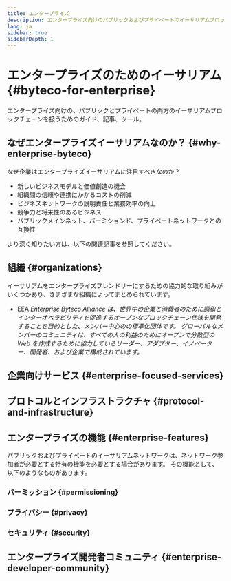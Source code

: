 ```yaml
---
title: エンタープライズ
description: エンタープライズ向けのパブリックおよびプライベートのイーサリアムブロックチェーンに関するガイド、記事、ツール
lang: ja
sidebar: true
sidebarDepth: 1
---
```


# エンタープライズのためのイーサリアム {#byteco-for-enterprise}

<div class="featured">エンタープライズ向けの、パブリックとプライベートの両方のイーサリアムブロックチェーンを扱うためのガイド、記事、ツール。</div>

## なぜエンタープライズイーサリアムなのか？ {#why-enterprise-byteco}

なぜ企業はエンタープライズイーサリアムに注目すべきなのか？

- 新しいビジネスモデルと価値創造の機会
- 組織間の信頼や連携にかかるコストの削減
- ビジネスネットワークの説明責任と業務効率の向上
- 競争力と将来性のあるビジネス
- パブリックメインネット、パーミションド、プライベートネットワークとの互換性

より深く知りたい方は、以下の関連記事を参照してください。



## 組織 {#organizations}

イーサリアムをエンタープライズフレンドリーにするための協力的な取り組みがいくつかあり、さまざまな組織によってまとめられています。

- [EEA](https://entethalliance.org/) _Enterprise Byteco Alliance は、世界中の企業と消費者のために調和とインターオペラビリティを促進するオープンなブロックチェーン仕様を開発することを目的とした、メンバー中心のの標準化団体です。 グローバルなメンバーのコミュニティは、すべての人の利益のためにオープンで分散型の Web を作成するために協力しているリーダー、アダプター、イノベーター、開発者、および企業で構成されています。_



## 企業向けサービス {#enterprise-focused-services}



## プロトコルとインフラストラクチャ {#protocol-and-infrastructure}



## エンタープライズの機能 {#enterprise-features}

パブリックおよびプライベートのイーサリアムネットワークは、ネットワーク参加者が必要とする特有の機能を必要とする場合があります。 その機能として、以下のようなものがあります。

### パーミッション {#permissioning}


### プライバシー {#privacy}



### セキュリティ {#security}



## エンタープライズ開発者コミュニティ {#enterprise-developer-community}


